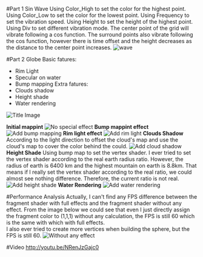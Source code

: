 #Part 1 Sin Wave
Using Color_High to set the color for the highest point.
Using Color_Low to set the color for the lowest point.
Using Frequency to set the vibration speed.
Using Height to set the height of the highest point.
Using Div to set different vibration mode.
The center point of the grid will vibrate following a cos function. The surround points also vibrate following the cos function, 
however there is time offset and the height decreases as the distance to the center point increases.
![wave](result/wave.bmp)

#Part 2 Globe
Basic fatures:
* Rim Light
* Specular on water
* Bump mapping
Extra fatures:
* Clouds shadow
* Height shade
* Water rendering

![Title Image](result/0.bmp)

**Initial mappint**
![No special effect](result/1.bmp)
**Bump mappint effect**
![Add bump mapping](result/2.bmp)
**Rim light effect**
![Add rim light](result/3.bmp)
**Clouds Shadow**
According to the light direction to offset the cloud's map and use the cloud's map to cover the color behind the could.
![Add cloud shadow](result/4.bmp)
**Height Shade**
Using bump map to set the vertex shader. I ever tried to set the vertex shader according to the real earth radius ratio. 
However, the radius of earth is 6400 km and the highest mountain on earth is 8.8km. That means if I really set the vertex
shader according to the real ratio, we could almost see nothing difference. Therefore, the current ratio is not real.
![Add height shade](result/5.bmp)
**Water Rendering**
![Add water rendering](result/6.bmp)




#Performance Analysis
Actually, I can't find any FPS difference between the fragment shader with full effects and the fragment shader without any effect.
From the image below we could see that even I just directly assign the fragment color to (1,1,1) 
without any calculation, the FPS is still 60 which is the same with which with full effects.  
I also ever tried to create more vertices when building the sphere, but the FPS is still 60. 
![Without any effect](result/white.bmp)

#Video
http://youtu.be/NRenJzGajc0
